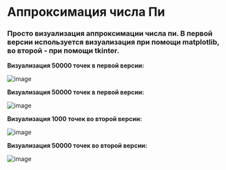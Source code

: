 # Аппроксимация числа Пи

### Просто визуализация аппроксимации числа пи. В первой версии используется визуализация при помощи matplotlib, во второй - при помощи tkinter.

__Визуализация 50000 точек в первой версии:__

![image](https://github.com/dane4k/Pi-approximation/assets/49197671/01feb310-0607-45ec-b257-33cb5073adac)

__Визуализация 50000 точек в первой версии:__

![image](https://github.com/dane4k/Pi-approximation/assets/49197671/f091776d-58cb-4bb5-ab63-967d5de06598)


__Визуализация 1000 точек во второй версии:__

![image](https://github.com/dane4k/Pi-approximation/assets/49197671/f198f5fa-4d5a-46f8-9534-731eda3550e0)


__Визуализация 50000 точек во второй версии:__

![image](https://github.com/dane4k/Pi-approximation/assets/49197671/c9aa5a1c-58e5-4f10-9559-fcf8361ff744)

